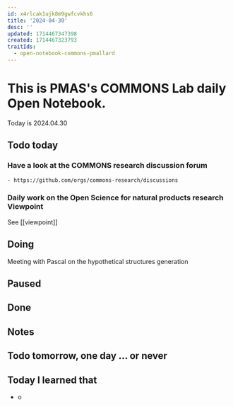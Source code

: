 ```yaml
---
id: x4rlcak1ujk8m9gwfcvkhs6
title: '2024-04-30'
desc: ''
updated: 1714467347398
created: 1714467323793
traitIds:
  - open-notebook-commons-pmallard
---
```


# This is PMAS's COMMONS Lab daily Open Notebook.

Today is 2024.04.30

## Todo today

### Have a look at the COMMONS research discussion forum
    - https://github.com/orgs/commons-research/discussions

### Daily work on the Open Science for natural products research Viewpoint

See [[viewpoint]]


###
###

## Doing

Meeting with Pascal on the hypothetical structures generation



## Paused

## Done

## Notes

## Todo tomorrow, one day ... or never 


###
###


## Today I learned that

- o